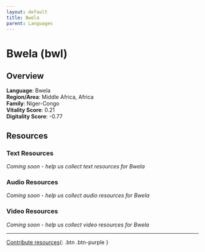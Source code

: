 ```yaml
---
layout: default
title: Bwela
parent: Languages
---
```


# Bwela (bwl)

## Overview

**Language**: Bwela  
**Region/Area**: Middle Africa, Africa  
**Family**: Niger-Congo  
**Vitality Score**: 0.21  
**Digitality Score**: -0.77  

## Resources

### Text Resources
*Coming soon - help us collect text resources for Bwela*

### Audio Resources
*Coming soon - help us collect audio resources for Bwela*

### Video Resources
*Coming soon - help us collect video resources for Bwela*

---

[Contribute resources](https://fairtrain.github.io/){: .btn .btn-purple }

